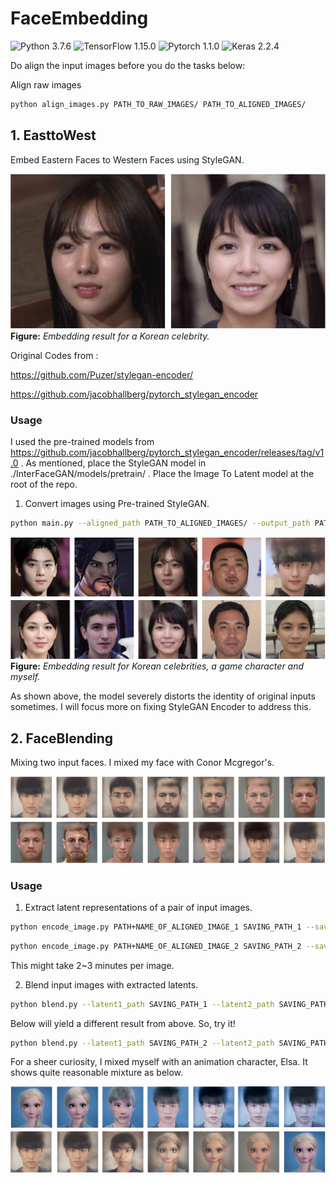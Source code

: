 # FaceEmbedding
![Python 3.7.6](https://img.shields.io/badge/python-3.7.6-green.svg?style=plastic)
![TensorFlow 1.15.0](https://img.shields.io/badge/tensorflow-1.15.0-green.svg?style=plastic)
![Pytorch 1.1.0](https://img.shields.io/badge/pytorch-1.1.0-green.svg?style=plastic)
![Keras 2.2.4](https://img.shields.io/badge/keras-2.2.4-green.svg?style=plastic)

Do align the input images before you do the tasks below:

Align raw images
```bash
python align_images.py PATH_TO_RAW_IMAGES/ PATH_TO_ALIGNED_IMAGES/
```

## 1. EasttoWest

Embed Eastern Faces to Western Faces using StyleGAN.

![image](./resources/demo.png)
**Figure:** *Embedding result for a Korean celebrity.*

Original Codes from : 

https://github.com/Puzer/stylegan-encoder/

https://github.com/jacobhallberg/pytorch_stylegan_encoder

### Usage

I used the pre-trained models from https://github.com/jacobhallberg/pytorch_stylegan_encoder/releases/tag/v1.0 . As mentioned, place the StyleGAN model in ./InterFaceGAN/models/pretrain/ . Place the Image To Latent model at the root of the repo.


1) Convert images using Pre-trained StyleGAN.
```bash
python main.py --aligned_path PATH_TO_ALIGNED_IMAGES/ --output_path PATH_TO_OUTPUTS/
```

![image](./resources/result.png)
**Figure:** *Embedding result for Korean celebrities, a game character and myself.*

As shown above, the model severely distorts the identity of original inputs sometimes. I will focus more on fixing StyleGAN Encoder to address this.

## 2. FaceBlending

Mixing two input faces. I mixed my face with Conor Mcgregor's.

![image](./resources/mix.png)

### Usage

1) Extract latent representations of a pair of input images.
```bash
python encode_image.py PATH+NAME_OF_ALIGNED_IMAGE_1 SAVING_PATH_1 --save_optimized_image True --iterations 1000 --use_latent_finder True
```
```bash
python encode_image.py PATH+NAME_OF_ALIGNED_IMAGE_2 SAVING_PATH_2 --save_optimized_image True --iterations 1000 --use_latent_finder True
```

This might take 2~3 minutes per image.


2) Blend input images with extracted latents.
```bash
python blend.py --latent1_path SAVING_PATH_1 --latent2_path SAVING_PATH_2
```
Below will yield a different result from above. So, try it!
```bash
python blend.py --latent1_path SAVING_PATH_2 --latent2_path SAVING_PATH_1
```

For a sheer curiosity, I mixed myself with an animation character, Elsa. It shows quite reasonable mixture as below.

![image](./resources/mix_anime.png)
